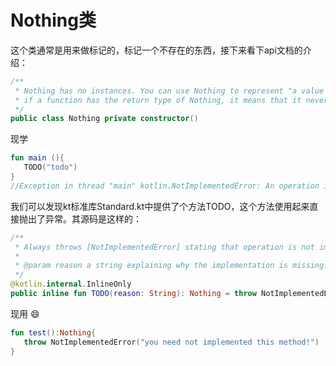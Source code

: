 # Nothing类

这个类通常是用来做标记的，标记一个不存在的东西，接下来看下api文档的介绍：

```kotlin
/**
 * Nothing has no instances. You can use Nothing to represent "a value that never exists": for example,
 * if a function has the return type of Nothing, it means that it never returns (always throws an exception).
 */
public class Nothing private constructor()
```

现学

```kotlin
fun main (){
   TODO("todo")
}
//Exception in thread "main" kotlin.NotImplementedError: An operation is not implemented: todo
```
我们可以发现kt标准库Standard.kt中提供了个方法TODO，这个方法使用起来直接抛出了异常。其源码是这样的：

```kotlin
/**
 * Always throws [NotImplementedError] stating that operation is not implemented.
 *
 * @param reason a string explaining why the implementation is missing.
 */
@kotlin.internal.InlineOnly
public inline fun TODO(reason: String): Nothing = throw NotImplementedError("An operation is not implemented: $reason")
```

现用 😄

```kotlin
fun test():Nothing{
   throw NotImplementedError("you need not implemented this method!")
}
```